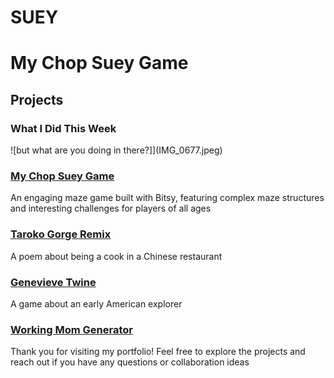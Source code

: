 # SUEY

# My Chop Suey Game



## Projects

### What I Did This Week
![but what are you doing in there?]](IMG_0677.jpeg)

### [My Chop Suey Game](Suey.html)
An engaging maze game built with Bitsy, featuring complex maze structures and interesting challenges for players of all ages

### [Taroko Gorge Remix](taroko-gorge.html)
A poem about being a cook in a Chinese restaurant

### [Genevieve Twine](Genevieve.html)
A game about an early American explorer

### [Working Mom Generator](WorkingMom.html)

Thank you for visiting my portfolio! Feel free to explore the projects and reach out if you have any questions or collaboration ideas